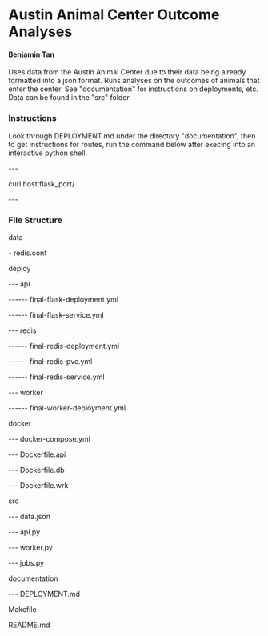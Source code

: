 <h1>Austin Animal Center Outcome Analyses</h1>
<h4>Benjamin Tan</h4>

<p>Uses data from the Austin Animal Center due to their data being already formatted into a json format. Runs analyses on the outcomes of animals that enter the center. See "documentation" for instructions on deployments, etc. Data can be found in the "src" folder.</p>

<h3>Instructions</h3>
<p>Look through DEPLOYMENT.md under the directory "documentation", then to get instructions for routes, run the command below after execing into an interactive python shell.</p>
---
<p>curl host:flask_port/</p>
---
<h3>File Structure</h3>
<p>data</p>
<p>- redis.conf</p>
<p>deploy</p>
<p>--- api</p>
<p>------ final-flask-deployment.yml</p>
<p>------ final-flask-service.yml</p>
<p>--- redis</p>
<p>------ final-redis-deployment.yml</p>
<p>------ final-redis-pvc.yml</p>
<p>------ final-redis-service.yml</p>
<p>--- worker</p>
<p>------ final-worker-deployment.yml</p>
<p>docker</p>
<p>--- docker-compose.yml</p>
<p>--- Dockerfile.api</p>
<p>--- Dockerfile.db</p>
<p>--- Dockerfile.wrk</p>
<p>src</p>
<p>--- data.json</p>
<p>--- api.py</p>
<p>--- worker.py</p>
<p>--- jobs.py</p>
<p>documentation</p>
<p>--- DEPLOYMENT.md</p>
<p>Makefile</p>
<p>README.md</p>




